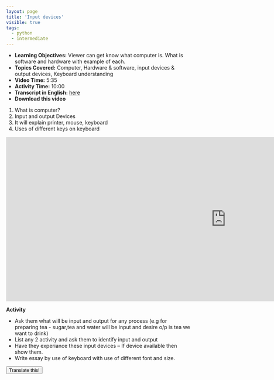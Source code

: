 ```yaml
---
layout: page
title: 'Input devices'
visible: true
tags:
  - python
  - intermediate
---
```


 - **Learning Objectives:**  Viewer can get know what computer is. What is software and hardware with example of each.
 - **Topics Covered:** Computer, Hardware & software, input devices & output devices, Keyboard understanding
 - **Video Time:** 5:35
 - **Activity Time:** 10:00
 - **Transcript in English:** [here](https://github.com/drashti4/localisationofschool/blob/gh-pages/subtitle/module-1/input_devices_keyboard_II)
 - **Download this video** 

1. What is computer?
2. Input and output Devices 
3. It will explain printer, mouse, keyboard
4. Uses of different keys on keyboard



<iframe width="1200" height="450" src="https://www.youtube.com/embed/C806xRTBUbU" frameborder="0" allowfullscreen></iframe>

**Activity**

- Ask them what will be input and output for any process (e.g for preparing tea - sugar,tea and water will be input and desire o/p is tea we want to drink)
- List any 2 activity and ask them to identify input and output
- Have they experiance these input devices – If device available then show them.
- Write essay by use of keyboard with use of different font and size.


 <button onclick="location.href='https://crowdin.com/translate/localweb/13/en-en'" type="button">Translate this!</button> 
